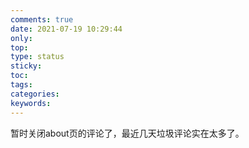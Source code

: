 ```yaml
---
comments: true
date: 2021-07-19 10:29:44
only:
top:
type: status
sticky:
toc:
tags:
categories:
keywords:
---
```

暂时关闭about页的评论了，最近几天垃圾评论实在太多了。